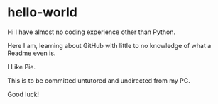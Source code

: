 # hello-world

Hi I have almost no coding experience other than Python.

Here I am, learning about GitHub with little to no knowledge of what a Readme even is.

I Like Pie.

This is to be committed untutored and undirected from my PC.

Good luck!
